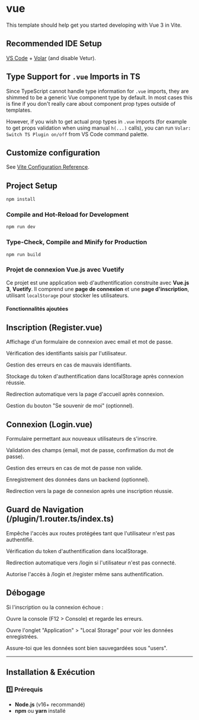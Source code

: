 # vue

This template should help get you started developing with Vue 3 in Vite.

## Recommended IDE Setup

[VS Code](https://code.visualstudio.com/) + [Volar](https://marketplace.visualstudio.com/items?itemName=johnsoncodehk.volar) (and disable Vetur).

## Type Support for `.vue` Imports in TS

Since TypeScript cannot handle type information for `.vue` imports, they are shimmed to be a generic Vue component type by default. In most cases this is fine if you don't really care about component prop types outside of templates.

However, if you wish to get actual prop types in `.vue` imports (for example to get props validation when using manual `h(...)` calls), you can run `Volar: Switch TS Plugin on/off` from VS Code command palette.

## Customize configuration

See [Vite Configuration Reference](https://vitejs.dev/config/).

## Project Setup

```sh
npm install
```

### Compile and Hot-Reload for Development

```sh
npm run dev
```

### Type-Check, Compile and Minify for Production

```sh
npm run build
```
### Projet de connexion Vue.js avec Vuetify  

Ce projet est une application web d'authentification construite avec **Vue.js 3**, **Vuetify**. Il comprend une **page de connexion** et une **page d'inscription**, utilisant `localStorage` pour stocker les utilisateurs.


####  Fonctionnalités  ajoutées 


## Inscription (Register.vue)

Affichage d'un formulaire de connexion avec email et mot de passe.

Vérification des identifiants saisis par l'utilisateur.

Gestion des erreurs en cas de mauvais identifiants.

Stockage du token d'authentification dans localStorage après connexion réussie.

Redirection automatique vers la page d'accueil après connexion.

Gestion du bouton "Se souvenir de moi" (optionnel).

## Connexion (Login.vue)

Formulaire permettant aux nouveaux utilisateurs de s'inscrire.

Validation des champs (email, mot de passe, confirmation du mot de passe).

Gestion des erreurs en cas de mot de passe non valide.

Enregistrement des données dans un backend (optionnel).

Redirection vers la page de connexion après une inscription réussie.

## Guard de Navigation (/plugin/1.router.ts/index.ts)

Empêche l'accès aux routes protégées tant que l'utilisateur n'est pas authentifié.

Vérification du token d'authentification dans localStorage.

Redirection automatique vers /login si l'utilisateur n'est pas connecté.

Autorise l'accès à /login et /register même sans authentification.

## Débogage

Si l'inscription ou la connexion échoue :

Ouvre la console (F12 > Console) et regarde les erreurs.

Ouvre l'onglet "Application" > "Local Storage" pour voir les données enregistrées.

Assure-toi que les données sont bien sauvegardées sous "users".

---

## Installation & Exécution  

### 1️⃣ Prérequis  
- **Node.js** (v16+ recommandé)  
- **npm** ou **yarn** installé  
